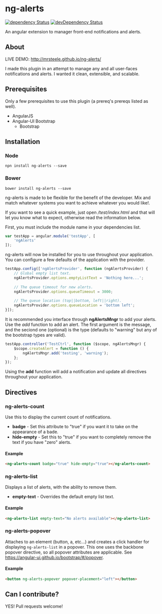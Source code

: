 # ng-alerts

[![dependency Status](https://david-dm.org/mrsteele/ng-alerts.svg)](https://david-dm.org/mrsteele/ng-alerts#info=dependencies)
[![devDependency Status](https://david-dm.org/mrsteele/ng-alerts/dev-status.svg)](https://david-dm.org/mrsteele/ng-alerts#info=devDependencies)

An angular extension to manager front-end notifications and alerts.

## About

LIVE DEMO: http://mrsteele.github.io/ng-alerts/

I made this plugin in an attempt to manage any and all user-faces notifications and alerts. I wanted it clean, extensible, and scalable.

## Prerequisites

Only a few prerequisites to use this plugin (a prereq's prereqs listed as well).

* AngularJS
* Angular-UI Bootstrap
    * Bootstrap

## Installation

### Node

```
npn install ng-alerts --save
```

### Bower

```
bower install ng-alerts --save
```

ng-alerts is made to be flexible for the benefit of the developer. Mix and match whatever systems you want to achieve whatever you would like!.

If you want to see a quick example, just open */test/index.html* and that will let you know what to expect, otherwise read the information below.

First, you must include the module name in your dependencies list.

```javascript
var testApp = angular.module('testApp', [
    'ngAlerts'
]);
```

ng-alerts will now be installed for you to use throughout your application. You can configure a few defaults of the application with the provider.

```javascript
testApp.config(['ngAlertsProvider', function (ngAlertsProvider) {
    // Global empty list text.
    ngAlertsProvider.options.emptyListText = 'Nothing here...';
    
    // The queue timeout for new alerts.
    ngAlertsProvider.options.queueTimeout = 3000;
    
    // The queue location (top||bottom, left||right).
    ngAlertsProvider.options.queueLocation = 'bottom left';
}]);
```

It is recommended you interface through **ngAlertsMngr** to add your alerts. Use the *add* function to add an alert. The first argument is the message, and the seciond one (optional) is the type (defaults to "warning" but any of the bootstrap types are valid).
```javascript
testApp.controller('TestCtrl', function ($scope, ngAlertsMngr) {
    $scope.createAlert = function () {
        ngAlertsMngr.add('testing', 'warning');
    };
});
```

Using the **add** function will add a notification and update all directives throughout your application.

## Directives

### ng-alerts-count

Use this to display the current count of notifications.

* **badge** - Set this attribute to "true" if you want it to take on the appearance of a bade.
* **hide-empty** - Set this to "true" if you want to completely remove the text if you have "zero" alerts.

#### Example
```html
<ng-alerts-count badge="true" hide-empty="true"></ng-alerts-count>
```

### ng-alerts-list

Displays a list of alerts, with the ability to remove them.
* **empty-text** - Overrides the default empty list text.

#### Example
```html
<ng-alerts-list empty-text="No alerts available"></ng-alerts-list>
```

### ng-alerts-popover

Attaches to an element (button, a, etc...) and creates a click handler for displaying ```ng-alerts-list``` in a popover. This one uses the backbone popover directive, so all popover attributes are applicable. See https://angular-ui.github.io/bootstrap/#/popover.

#### Example
```html
<button ng-alerts-popover popover-placement="left"></button>
```

## Can I contribute?

YES! Pull requests welcome!
